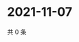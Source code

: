 # 2021-11-07

共 0 条

<!-- BEGIN WEIBO -->
<!-- 最后更新时间 Sun Nov 07 2021 10:36:20 GMT+0800 (China Standard Time) -->

<!-- END WEIBO -->
